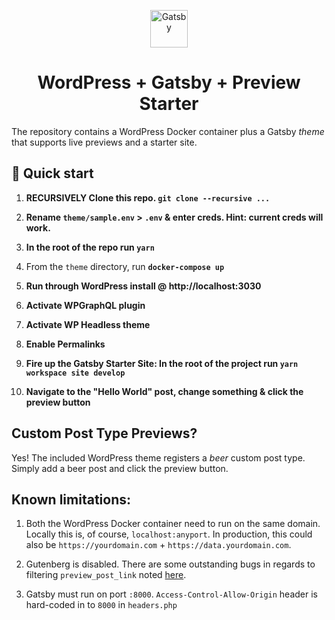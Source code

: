 <p align="center">
  <a href="https://www.gatsbyjs.org">
    <img alt="Gatsby" src="https://www.gatsbyjs.org/monogram.svg" width="60" />
  </a>
</p>
<h1 align="center">
 WordPress + Gatsby + Preview Starter
</h1>

The repository contains a WordPress Docker container plus a Gatsby _theme_ that supports live previews and a starter site.

## 🚀 Quick start

1. **RECURSIVELY Clone this repo. `git clone --recursive ...`**

2. **Rename `theme/sample.env` > `.env` & enter creds. Hint: current creds will work.**

3. **In the root of the repo run `yarn`**

4. From the `theme` directory, run **`docker-compose up`**

5. **Run through WordPress install @ http://localhost:3030**

6. **Activate WPGraphQL plugin**

7. **Activate WP Headless theme**

8. **Enable Permalinks**

9. **Fire up the Gatsby Starter Site: In the root of the project run `yarn workspace site develop`**

10. **Navigate to the "Hello World" post, change something & click the preview button**

## Custom Post Type Previews?

Yes! The included WordPress theme registers a _beer_ custom post type. Simply add a beer post and click the preview button.

## Known limitations:

1. Both the WordPress Docker container need to run on the same domain. Locally this is, of course, `localhost:anyport`. In production, this could also be `https://yourdomain.com` + `https://data.yourdomain.com`.

2. Gutenberg is disabled. There are some outstanding bugs in regards to filtering `preview_post_link` noted [here](https://github.com/WordPress/gutenberg/issues/13998).

3. Gatsby must run on port `:8000`. `Access-Control-Allow-Origin` header is hard-coded in to `8000` in `headers.php`
